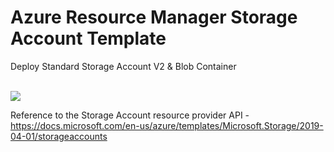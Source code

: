 # Azure Resource Manager Storage Account Template #

Deploy Standard Storage Account V2 & Blob Container


</br>
<a href="https://portal.azure.com/#create/Microsoft.Template/uri/https%3A%2F%2Fgithub.com%2Fermirh%2Fazurewiki%2Fblob%2Fmaster%2Fazure-storageaccount-template%2Ftemplate.json" target="_blank">
  <img src="https://aka.ms/deploytoazurebutton"/>
</a>
</br>

Reference to the Storage Account resource provider API - https://docs.microsoft.com/en-us/azure/templates/Microsoft.Storage/2019-04-01/storageaccounts

